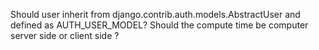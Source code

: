 
Should user inherit from django.contrib.auth.models.AbstractUser and defined as AUTH_USER_MODEL?
Should the compute time be computer server side or client side ?